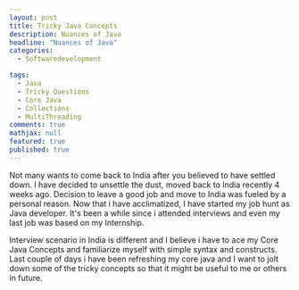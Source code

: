 ```yaml
---
layout: post
title: Tricky Java Concepts
description: Nuances of Java
headline: "Nuances of Java"
categories:
  - Softwaredevelopment

tags: 
  - Java
  - Tricky Questions
  - Core Java
  - Collections
  - MultiThreading 
comments: true
mathjax: null
featured: true 
published: true
---
```


Not many wants to come back to India after you believed to have settled down. I have decided to unsettle the dust, moved back to India recently 4 weeks ago. Decision to leave a good job and move to India was fueled by a personal reason. Now that i have acclimatized, I have started my job hunt as Java developer. It's been a while since i attended interviews and even my last job was based on my Internship. 

Interview scenario in India is different and I believe i have to ace my Core Java Concepts and familiarize myself with simple syntax and constructs. Last couple of days i have been refreshing my core java and I want to jolt down some of the tricky concepts so that it might be useful to me or others in future.






